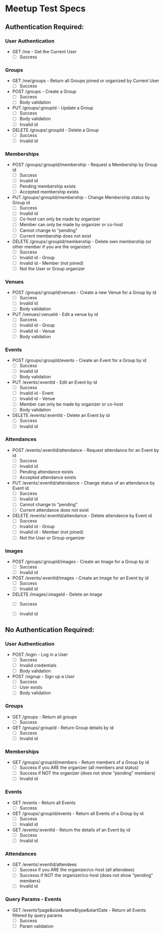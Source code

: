 # Meetup Test Specs

## Authentication Required:
### User Authentication
- GET /me - Get the Current User
  - [ ] Success

### Groups
- GET /me/groups - Return all Groups joined or organized by Current User
  - [ ] Success
- POST /groups - Create a Group
  - [ ] Success
  - [ ] Body validation
- PUT /groups/:groupId - Update a Group
  - [ ] Success
  - [ ] Body validation
  - [ ] Invalid id
- DELETE /groups/:groupId - Delete a Group
  - [ ] Success
  - [ ] Invalid id

### Memberships
- POST /groups/:groupId/membership - Request a Membership by Group id
  - [ ] Success
  - [ ] Invalid id
  - [ ] Pending membership exists
  - [ ] Accepted membership exists
- PUT /groups/:groupId/membership - Change Membership status by Group id
  - [ ] Success
  - [ ] Invalid id
  - [ ] Co-host can only be made by organizer
  - [ ] Member can only be made by organizer or co-host
  - [ ] Cannot change to "pending"
  - [ ] Current membership does not exist
- DELETE /groups/:groupId/membership - Delete own membership (or other member if you are the organizer)
  - [ ] Success
  - [ ] Invalid id - Group
  - [ ] Invalid id - Member (not joined)
  - [ ] Not the User or Group organizer

### Venues
- POST /groups/:groupId/venues - Create a new Venue for a Group by id
  - [ ] Success
  - [ ] Invalid id
  - [ ] Body validation
- PUT /venues/:venueId - Edit a venue by id
  - [ ] Success
  - [ ] Invalid id - Group
  - [ ] Invalid id - Venue
  - [ ] Body validation

### Events
- POST /groups/:groupId/events - Create an Event for a Group by id
  - [ ] Success
  - [ ] Invalid id
  - [ ] Body validation
- PUT /events/:eventId - Edit an Event by id
  - [ ] Success
  - [ ] Invalid id - Event
  - [ ] Invalid id - Venue
  - [ ] Member can only be made by organizer or co-host
  - [ ] Body validation
- DELETE /events/:eventId - Delete an Event by id
  - [ ] Success
  - [ ] Invalid id

### Attendances
- POST /events/:eventId/attendance - Request attendance for an Event by id
  - [ ] Success
  - [ ] Invalid id
  - [ ] Pending attendance exists
  - [ ] Accepted attendance exists
- PUT /events/:eventId/attendance - Change status of an attendance by Event id
  - [ ] Success
  - [ ] Invalid id
  - [ ] Cannot change to "pending"
  - [ ] Current attendance does not exist
- DELETE /events/:eventId/attendance - Delete attendance by Event id
  - [ ] Success
  - [ ] Invalid id - Group
  - [ ] Invalid id - Member (not joined)
  - [ ] Not the User or Group organizer

### Images
- POST /groups/:groupId/images - Create an Image for a Group by id
  - [ ] Success
  - [ ] Invalid id
- POST /events/:eventId/images - Create an Image for an Event by id
  - [ ] Success
  - [ ] Invalid id
- DELETE /images/:imageId - Delete an Image 
  - [ ] Success
  - [ ] Invalid id


## No Authentication Required:
### User Authentication
- POST /login - Log in a User
  - [ ] Success
  - [ ] Invalid credentials
  - [ ] Body validation
- POST /signup - Sign up a User
  - [ ] Success
  - [ ] User exists
  - [ ] Body validation

### Groups
- GET /groups - Return all groups
  - [ ] Success
- GET /groups/:groupId - Return Group details by id
  - [ ] Success
  - [ ] Invalid id

### Memberships
- GET /groups/:groupId/members - Return members of a Group by id
  - [ ] Success if you ARE the organizer (all members and status)
  - [ ] Success if NOT the organizer (does not show "pending" members)
  - [ ] Invalid id

### Events
- GET /events - Return all Events
  - [ ] Success
- GET /groups/:groupId/events - Return all Events of a Group by id
  - [ ] Success
  - [ ] Invalid id
- GET /events/:eventId - Return the details of an Event by id
  - [ ] Success
  - [ ] Invalid id

### Attendances
- GET /events/:eventId/attendees
  - [ ] Success if you ARE the organizer/co-host (all attendees)
  - [ ] Successs if NOT the organizer/co-host (does not show "pending" members)
  - [ ] Invalid id

### Query Params - Events
- GET /events?page&size&name&type&startDate - Return all Events filtered by query params
  - [ ] Success
  - [ ] Param validation